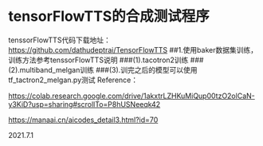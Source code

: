 # tensorFlowTTS的合成测试程序
tenssorFlowTTS代码下载地址：https://github.com/dathudeptrai/TensorFlowTTS
##1.使用baker数据集训练，训练方法参考tenssorFlowTTS说明
###(1).tacotron2训练
###(2).multiband_melgan训练
###(3).训完之后的模型可以使用tf_tactron2_melgan.py测试
Reference：

https://colab.research.google.com/drive/1akxtrLZHKuMiQup00tzO2olCaN-y3KiD?usp=sharing#scrollTo=P8hUSNeeqk42

https://manaai.cn/aicodes_detail3.html?id=70

2021.7.1